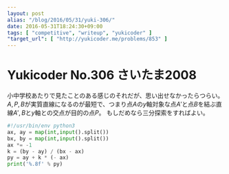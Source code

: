 ```yaml
---
layout: post
alias: "/blog/2016/05/31/yuki-306/"
date: 2016-05-31T18:24:30+09:00
tags: [ "competitive", "writeup", "yukicoder" ]
"target_url": [ "http://yukicoder.me/problems/853" ]
---
```


# Yukicoder No.306 さいたま2008

小中学校あたりで見たことのある感じのそれだが、思い出せなかったらつらい。
$A,P,B$が実質直線になるのが最短で、つまり点$A$の$y$軸対象な点$A'$と点$B$を結ぶ直線$A',B$と$y$軸との交点が目的の点$P$。
もしだめなら三分探索をすればよい。

``` python
#!/usr/bin/env python3
ax, ay = map(int,input().split())
bx, by = map(int,input().split())
ax *= -1
k = (by - ay) / (bx - ax)
py = ay + k * (- ax)
print('%.8f' % py)
```
